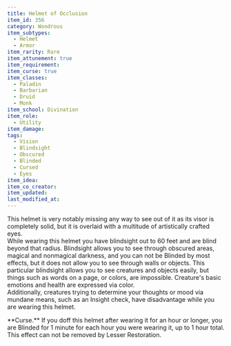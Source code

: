 ```yaml
---
title: Helmet of Occlusion
item_id: 356
category: Wondrous
item_subtypes: 
  - Helmet
  - Armor
item_rarity: Rare
item_attunement: true
item_requirement: 
item_curse: true
item_classes: 
  - Paladin
  - Barbarian
  - Druid
  - Monk
item_school: Divination
item_role: 
  - Utility
item_damage: 
tags:
  - Vision
  - Blindsight
  - Obscured
  - Blinded
  - Cursed
  - Eyes
item_idea: 
item_co_creator: 
item_updated: 
last_modified_at: 
---
```


This helmet is very notably missing any way to see out of it as its visor is completely solid, but it is overlaid with a multitude of artistically crafted eyes.  
While wearing this helmet you have blindsight out to 60 feet and are blind beyond that radius. Blindsight allows you to see through obscured areas, magical and nonmagical darkness, and you can not be Blinded by most effects, but it does not allow you to see through walls or objects. This particular blindsight allows you to see creatures and objects easily, but things such as words on a page, or colors, are impossible. Creature's basic emotions and health are expressed via color.  
Additionally, creatures trying to determine your thoughts or mood via mundane means, such as an Insight check, have disadvantage while you are wearing this helmet.  

<div class="curse">
**Curse.** If you doff this helmet after wearing it for an hour or longer, you are Blinded for 1 minute for each hour you were wearing it, up to 1 hour total. This effect can not be removed by <magic-spell>Lesser Restoration</magic-spell>.
</div>
